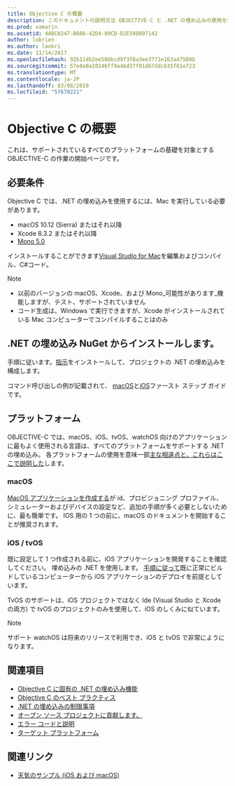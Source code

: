 ```yaml
---
title: Objective C の概要
description: このドキュメントの説明方法 OBJECTIVE-C と .NET の埋め込みの使用を開始 これには、NuGet、およびサポートされているプラットフォームからの .NET の埋め込みのインストール要件について説明します。
ms.prod: xamarin
ms.assetid: 4ABC0247-B608-42D4-89CB-D2E598097142
author: lobrien
ms.author: laobri
ms.date: 11/14/2017
ms.openlocfilehash: 92b11db2ee566bcd9f3f8a3ee3771e163a47589b
ms.sourcegitcommit: 57e8a0a10246ff9a4bd37f01d67ddc635f81e723
ms.translationtype: MT
ms.contentlocale: ja-JP
ms.lasthandoff: 03/08/2019
ms.locfileid: "57670221"
---
```

# <a name="getting-started-with-objective-c"></a>Objective C の概要

これは、サポートされているすべてのプラットフォームの基礎を対象とする OBJECTIVE-C の作業の開始ページです。

## <a name="requirements"></a>必要条件

Objective C では、.NET の埋め込みを使用するには、Mac を実行している必要があります。

* macOS 10.12 (Sierra) またはそれ以降
* Xcode 8.3.2 またはそれ以降
* [Mono 5.0](https://www.mono-project.com/download/)

インストールすることができます[Visual Studio for Mac](https://visualstudio.microsoft.com/vs/mac/)を編集およびコンパイル、C#コード。

> [!NOTE]
> * 以前のバージョンの macOS、Xcode、および Mono_可能性があります_機能しますが、テスト、サポートされていません
> * コード生成は、Windows で実行できますが、Xcode がインストールされている Mac コンピューターでコンパイルすることはのみ

## <a name="installing-net-embedding-from-nuget"></a>.NET の埋め込み NuGet からインストールします。

手順に従います。[指示](~/tools/dotnet-embedding/get-started/install/install.md)をインストールして、プロジェクトの .NET の埋め込みを構成します。

コマンド呼び出しの例が記載されて、 [macOS](~/tools/dotnet-embedding/get-started/objective-c/macos.md)と[iOS](~/tools/dotnet-embedding/get-started/objective-c/ios.md)ファースト ステップ ガイドです。

## <a name="platforms"></a>プラットフォーム

OBJECTIVE-C では、macOS、iOS、tvOS、watchOS 向けのアプリケーションに最もよく使用される言語は、すべてのプラットフォームをサポートする .NET の埋め込み。 各プラットフォームの使用を意味一部[主な相違点と、これらはここで説明した](~/tools/dotnet-embedding/objective-c/platforms.md)します。

### <a name="macos"></a>macOS

[MacOS アプリケーションを作成する](~/tools/dotnet-embedding/get-started/objective-c/macos.md)が id、プロビジョニング プロファイル、シミュレーターおよびデバイスの設定など、追加の手順が多く必要としないために、最も簡単です。 IOS 用の 1 つの前に、macOS のドキュメントを開始することが推奨されます。

### <a name="ios--tvos"></a>iOS / tvOS

既に設定して 1 つ作成される前に、iOS アプリケーションを開発することを確認してください。 埋め込みの .NET を使用します。 [手順に従って](~/tools/dotnet-embedding/get-started/objective-c/ios.md)既に正常にビルドしているコンピューターから iOS アプリケーションのデプロイを前提としています。

TvOS のサポートは、iOS プロジェクトではなく Ide (Visual Studio と Xcode の両方) で tvOS のプロジェクトのみを使用して、iOS のしくみに似ています。

> [!NOTE]
> サポート watchOS は将来のリリースで利用でき、iOS と tvOS で非常にようになります。

## <a name="further-reading"></a>関連項目

* [Objective C に固有の .NET の埋め込み機能](~/tools/dotnet-embedding/objective-c/index.md)
* [Objective C のベスト プラクティス](~/tools/dotnet-embedding/objective-c/best-practices.md)
* [.NET の埋め込みの制限事項](~/tools/dotnet-embedding/limitations.md)
* [オープン ソース プロジェクトに貢献します。](https://github.com/mono/Embeddinator-4000/blob/master/Contributing.md)
* [エラー コードと説明](~/tools/dotnet-embedding/errors.md)
* [ターゲット プラットフォーム](~/tools/dotnet-embedding/objective-c/platforms.md)

## <a name="related-links"></a>関連リンク

- [天気のサンプル (iOS および macOS)](https://github.com/jamesmontemagno/embeddinator-weather)
